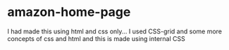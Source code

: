 # amazon-home-page
I had made this using html and css only... I used CSS-grid and some more concepts of css and html and
this is made using internal CSS 
